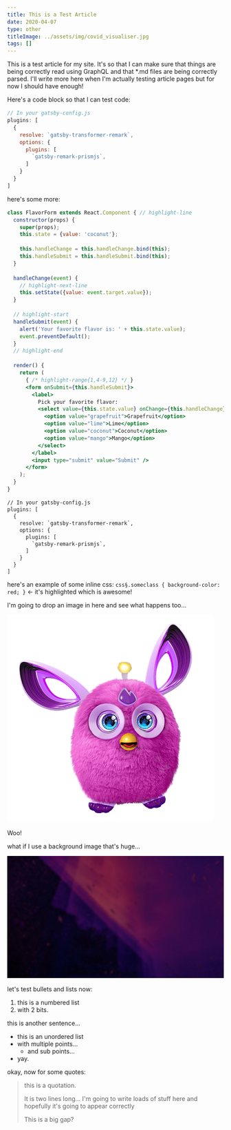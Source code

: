 ```yaml
---
title: This is a Test Article
date: 2020-04-07
type: other
titleImage: ../assets/img/covid_visualiser.jpg
tags: []
---
```


This is a test article for my site. It's so that I can make sure that things are being correctly read using GraphQL and that *.md files are being correctly parsed. I'll write more here when I'm actually testing article pages but for now I should have enough!

Here's a code block so that I can test code:

```javascript
// In your gatsby-config.js
plugins: [
  {
    resolve: `gatsby-transformer-remark`,
    options: {
      plugins: [
        `gatsby-remark-prismjs`,
      ]
    }
  }
]
```

here's some more:

```jsx
class FlavorForm extends React.Component { // highlight-line
  constructor(props) {
    super(props);
    this.state = {value: 'coconut'};

    this.handleChange = this.handleChange.bind(this);
    this.handleSubmit = this.handleSubmit.bind(this);
  }

  handleChange(event) {
    // highlight-next-line
    this.setState({value: event.target.value});
  }

  // highlight-start
  handleSubmit(event) {
    alert('Your favorite flavor is: ' + this.state.value);
    event.preventDefault();
  }
  // highlight-end

  render() {
    return (
      { /* highlight-range{1,4-9,12} */ }
      <form onSubmit={this.handleSubmit}>
        <label>
          Pick your favorite flavor:
          <select value={this.state.value} onChange={this.handleChange}>
            <option value="grapefruit">Grapefruit</option>
            <option value="lime">Lime</option>
            <option value="coconut">Coconut</option>
            <option value="mango">Mango</option>
          </select>
        </label>
        <input type="submit" value="Submit" />
      </form>
    );
  }
}
```

```javascript{1,4-9}
// In your gatsby-config.js
plugins: [
  {
    resolve: `gatsby-transformer-remark`,
    options: {
      plugins: [
        `gatsby-remark-prismjs`,
      ]
    }
  }
]
```

here's an example of some inline css: `css§.someclass { background-color: red; }` <- it's highlighted which is awesome!

I'm going to drop an image in here and see what happens too...

![Furby](../assets/img/furby.png)

Woo!

what if I use a background image that's huge...

![testBG](../assets/img/background.jpg)

let's test bullets and lists now:

1. this is a numbered list
2. with 2 bits.

this is another sentence...

- this is an unordered list
- with multiple points...
  - and sub points...
- yay.

okay, now for some quotes:

> this is a quotation.
>
> It is two lines long...
> I'm going to write loads of stuff here and hopefully it's going to appear correctly
>
> This is a big gap?